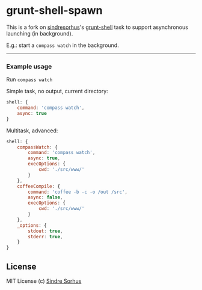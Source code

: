# grunt-shell-spawn

This is a fork on [sindresorhus][1]'s [grunt-shell][2] task to support asynchronous launching (in background).

E.g.: start a `compass watch` in the background.

[1]: https://github.com/sindresorhus
[2]: https://github.com/sindresorhus/grunt-shell

-----

### Example usage

Run `compass watch`

Simple task, no output, current directory:

```javascript
shell: {
    command: 'compass watch',
    async: true
}
```

Multitask, advanced:

```javascript
shell: {
    compassWatch: {
        command: 'compass watch',
        async: true,
        execOptions: {
            cwd: './src/www/'
        }
    },
    coffeeCompile: {
        command: 'coffee -b -c -o /out /src',
        async: false,
        execOptions: {
            cwd: './src/www/'
        }
    },
    _options: {
        stdout: true,
        stderr: true,
    }
}
```

## License

MIT License
(c) [Sindre Sorhus](http://sindresorhus.com)

